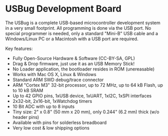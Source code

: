USBug Development Board
=====

The USBug is a complete USB-based microcontroller development system in a very small footprint.
All programming is done via the USB port. No special programmer is needed, only a standard "Mini-B" USB cable and a Windows/Linux PC or a Macintosh with a USB port are required.

Key features:
 - Fully Open-Source Hardware & Software (CC-BY-SA, GPL)
 - Drag & Drop firmware, just use it as an USB Memory Stick!
 - No Loader application, the bootloader resides in ROM (unereasable)
 - Works with Mac OS X, Linux & Windows
 - Standard ARM SWD debug/trace connector
 - ARM "Cortex M3" 32-bit processor, up to 72 MHz, up to 64 kB Flash, up to 10 kB SRAM
 - Up to 42 GPIO pins, 1xUSB device, 1xUART, 1xI2C, 1xSPI interfaces
 - 2x32-bit, 2x16-bit, 1xWatchdog timers
 - 10 Bit ADC with up to 8 inputs
 - Tiny size: 2" x 0.8" (50 mm x 20 mm), only 0.244" (6.2 mm) thick (w/o header pins)
 - Available with pins for solderless breadboard
 - Very low cost & low shipping options
